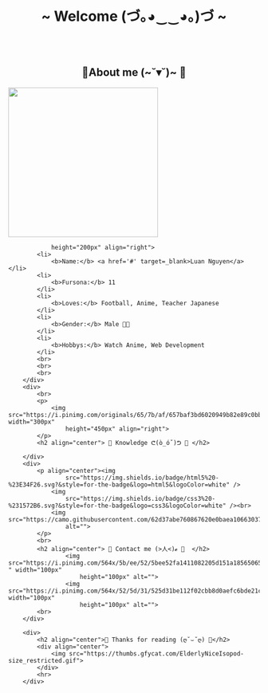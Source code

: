 <!DOCTYPE html>
<html lang="en">
<head>
    <meta charset="UTF-8">
    <meta http-equiv="X-UA-Compatible" content="IE=edge">
    <meta name="viewport" content="width=device-width, initial-scale=1.0">
    <title>Document</title>
</head>
<body>
        <h1 align="center">~ Welcome (づ｡◕‿‿◕｡)づ ~</h1>
        <br>
        <div align="center">
            <img src="https://i.pinimg.com/originals/1b/19/e8/1b19e81f39e005d18c0b48956bf76b92.gif" alt="">
            <!-- <a href="https://discord.com/users/202740603790819328" > -->
            <a href="https://laby.net/@liebesschwur">
            </a>
            <br>
        </div>
        <br>
        <div>
            <h2 align="center"> 🦊About me (~˘▾˘)~ 🦊 </h2>
            <img src="https://i.pinimg.com/originals/14/0e/ff/140eff8ea73da27ee0fba0c1196ca27c.gif" width="300px">
            
                height="200px" align="right">
            <li>
                <b>Name:</b> <a href='#' target=_blank>Luan Nguyen</a></li>
            <li>
                <b>Fursona:</b> 11
            </li>
            <li>
                <b>Loves:</b> Football, Anime, Teacher Japanese
            </li>
            <li>
                <b>Gender:</b> Male 🏳️‍⚧️
            </li>
            <li>
                <b>Hobbys:</b> Watch Anime, Web Development
            </li>
            <br>
            <br>
            <br>
        </div>
        <div>
            <br>
            <p>
                <img src="https://i.pinimg.com/originals/65/7b/af/657baf3bd6020949b82e89c0bb05e984.gif" width="300px"
                    height="450px" align="right">
            </p>
            <h2 align="center"> 📇 Knowledge ᕦ(ò_óˇ)ᕤ 📇 </h2>

        </div>
        <div>
            <p align="center"><img
                    src="https://img.shields.io/badge/html5%20-%23E34F26.svg?&style=for-the-badge&logo=html5&logoColor=white" />
                <img
                    src="https://img.shields.io/badge/css3%20-%231572B6.svg?&style=for-the-badge&logo=css3&logoColor=white" /><br>
                <img src="https://camo.githubusercontent.com/62d37abe760867620e0baea1066303719d630a82936837ba7bff6b0c754e3c9f/68747470733a2f2f696d672e736869656c64732e696f2f62616467652f6a6176617363726970742532302d2532333332333333302e7376673f267374796c653d666f722d7468652d6261646765266c6f676f3d6a617661736372697074266c6f676f436f6c6f723d253233463744463145"
                    alt="">
            </p>
            <br>
            <h2 align="center"> 📝 Contact me (>人<)𝓮 📝  </h2> 
                    <img src="https://i.pinimg.com/564x/5b/ee/52/5bee52fa1411082205d151a185650658.jpg " width="100px"
                        height="100px" alt="">
                    <img src="https://i.pinimg.com/564x/52/5d/31/525d31be112f02cbb8d0aefc6bde21cc.jpg" width="100px"
                        height="100px" alt="">
            <br>
        </div>
     
        <div>
            <h2 align="center">💖 Thanks for reading (ღ˘⌣˘ღ) 💖</h2>
            <div align="center">
                <img src="https://thumbs.gfycat.com/ElderlyNiceIsopod-size_restricted.gif">
            </div>
            <hr>
        </div>
        
</body>
</html>
